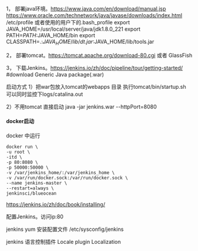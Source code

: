 1，	部署java环境。https://www.java.com/en/download/manual.jsp
	https://www.oracle.com/technetwork/java/javase/downloads/index.html
/etc/profile     或者使用的用户下的.bash_profile	
export JAVA_HOME=/usr/local/server/java/jdk1.8.0_221
export PATH=$PATH:$JAVA_HOME/bin 
export CLASSPATH=.:$JAVA_HOME/lib/dt.jar:$JAVA_HOME/lib/tools.jar
	
2，	部署tomcat。https://tomcat.apache.org/download-80.cgi  或者 GlassFish
	

3，	下载Jenkins。https://jenkins.io/zh/doc/pipeline/tour/getting-started/	#download  Generic Java package(.war)

启动方式
1）把war包放入tomcat的webapps 目录 执行tomcat/bin/startup.sh  可以同时监控下logs/catalina.out

2）不用tomcat  直接启动  java -jar jenkins.war --httpPort=8080

#### docker启动
docker 中运行
```
docker run \
-u root \
-itd \
-p 80:8080 \
-p 50000:50000 \
-v /var/jenkins_home/:/var/jenkins_home \
-v /var/run/docker.sock:/var/run/docker.sock \
--name jenkins-master \
--restart=always \
jenkinsci/blueocean
```


https://jenkins.io/zh/doc/book/installing/



配置Jenkins。访问ip:80


jenkins yum 安装配置文件 /etc/sysconfig/jenkins



jenkins 语言控制插件 Locale plugin  Localization






